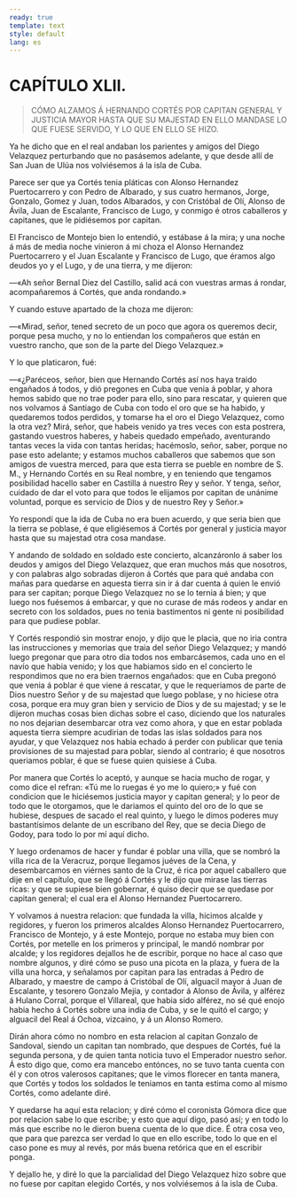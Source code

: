 ```yaml
---
ready: true
template: text
style: default
lang: es
---
```


# CAPÍTULO XLII.

> CÓMO ALZAMOS Á HERNANDO CORTÉS POR CAPITAN GENERAL Y JUSTICIA MAYOR
> HASTA QUE SU MAJESTAD EN ELLO MANDASE LO QUE FUESE SERVIDO, Y LO QUE EN
> ELLO SE HIZO.


Ya he dicho que en el real andaban los parientes y amigos del Diego
Velazquez perturbando que no pasásemos adelante, y que desde allí de
San Juan de Ulúa nos volviésemos á la isla de Cuba.

Parece ser que ya Cortés tenia pláticas con Alonso Hernandez
Puertocarrero y con Pedro de Albarado, y sus cuatro hermanos, Jorge,
Gonzalo, Gomez y Juan, todos Albarados, y con Cristóbal de Olí, Alonso
de Ávila, Juan de Escalante, Francisco de Lugo, y conmigo é otros
caballeros y capitanes, que le pidiésemos por capitan.

El Francisco de Montejo bien lo entendió, y estábase á la mira; y una
noche á más de media noche vinieron á mi choza el Alonso Hernandez
Puertocarrero y el Juan Escalante y Francisco de Lugo, que éramos algo
deudos yo y el Lugo, y de una tierra, y me dijeron:

—«Ah señor Bernal Diez del Castillo, salid acá con vuestras armas á
rondar, acompañaremos á Cortés, que anda rondando.»

Y cuando estuve apartado de la choza me dijeron:

—«Mirad, señor, tened secreto de un poco que agora os queremos decir,
porque pesa mucho, y no lo entiendan los compañeros que están en
vuestro rancho, que son de la parte del Diego Velazquez.»

Y lo que platicaron, fué:

—«¿Paréceos, señor, bien que Hernando Cortés así nos haya traido
engañados á todos, y dió pregones en Cuba que venia á poblar, y ahora
hemos sabido que no trae poder para ello, sino para rescatar, y quieren
que nos volvamos á Santiago de Cuba con todo el oro que se ha habido,
y quedaremos todos perdidos, y tomarse ha el oro el Diego Velazquez,
como la otra vez? Mirá, señor, que habeis venido ya tres veces con
esta postrera, gastando vuestros haberes, y habeis quedado empeñado,
aventurando tantas veces la vida con tantas heridas; hacémoslo, señor,
saber, porque no pase esto adelante; y estamos muchos caballeros que
sabemos que son amigos de vuestra merced, para que esta tierra se
pueble en nombre de S. M., y Hernando Cortés en su Real nombre, y en
teniendo que tengamos posibilidad hacello saber en Castilla á nuestro
Rey y señor. Y tenga, señor, cuidado de dar el voto para que todos le
elijamos por capitan de unánime voluntad, porque es servicio de Dios y
de nuestro Rey y Señor.»

Yo respondí que la ida de Cuba no era buen acuerdo, y que seria bien
que la tierra se poblase, é que eligiésemos á Cortés por general y
justicia mayor hasta que su majestad otra cosa mandase.

Y andando de soldado en soldado este concierto, alcanzáronlo á saber
los deudos y amigos del Diego Velazquez, que eran muchos más que
nosotros, y con palabras algo sobradas dijeron á Cortés que para qué
andaba con mañas para quedarse en aquesta tierra sin ir á dar cuenta á
quien le envió para ser capitan; porque Diego Velazquez no se lo ternia
á bien; y que luego nos fuésemos á embarcar, y que no curase de más
rodeos y andar en secreto con los soldados, pues no tenia bastimentos
ni gente ni posibilidad para que pudiese poblar.

Y Cortés respondió sin mostrar enojo, y dijo que le placia, que
no iria contra las instrucciones y memorias que traia del señor
Diego Velazquez; y mandó luego pregonar que para otro dia todos nos
embarcásemos, cada uno en el navío que habia venido; y los que habiamos
sido en el concierto le respondimos que no era bien traernos engañados:
que en Cuba pregonó que venia á poblar é que viene á rescatar, y que le
requeriamos de parte de Dios nuestro Señor y de su majestad que luego
poblase, y no hiciese otra cosa, porque era muy gran bien y servicio de
Dios y de su majestad; y se le dijeron muchas cosas bien dichas sobre
el caso, diciendo que los naturales no nos dejarian desembarcar otra
vez como ahora, y que en estar poblada aquesta tierra siempre acudirian
de todas las islas soldados para nos ayudar, y que Velazquez nos habia
echado á perder con publicar que tenia provisiones de su majestad para
poblar, siendo al contrario; é que nosotros queriamos poblar, é que se
fuese quien quisiese á Cuba.

Por manera que Cortés lo aceptó, y aunque se hacia mucho de rogar, y
como dice el refran: «Tú me lo ruegas é yo me lo quiero;» y fué con
condicion que le hiciésemos justicia mayor y capitan general; y lo peor
de todo que le otorgamos, que le dariamos el quinto del oro de lo que
se hubiese, despues de sacado el real quinto, y luego le dimos poderes
muy bastantísimos delante de un escribano del Rey, que se decia Diego
de Godoy, para todo lo por mí aquí dicho.

Y luego ordenamos de hacer y fundar é poblar una villa, que se nombró
la villa rica de la Veracruz, porque llegamos juéves de la Cena, y
desembarcamos en viérnes santo de la Cruz, é rica por aquel caballero
que dije en el capítulo, que se llegó á Cortés y le dijo que mirase
las tierras ricas: y que se supiese bien gobernar, é quiso decir
que se quedase por capitan general; el cual era el Alonso Hernandez
Puertocarrero.

Y volvamos á nuestra relacion: que fundada la villa, hicimos alcalde
y regidores, y fueron los primeros alcaldes Alonso Hernandez
Puertocarrero, Francisco de Montejo, y á este Montejo, porque no estaba
muy bien con Cortés, por metelle en los primeros y principal, le mandó
nombrar por alcalde; y los regidores dejallos he de escribir, porque
no hace al caso que nombre algunos, y diré cómo se puso una picota
en la plaza, y fuera de la villa una horca, y señalamos por capitan
para las entradas á Pedro de Albarado, y maestre de campo á Cristóbal
de Olí, alguacil mayor á Juan de Escalante, y tesorero Gonzalo Mejía,
y contador á Alonso de Ávila, y alférez á Hulano Corral, porque el
Villareal, que habia sido alférez, no sé qué enojo habia hecho á Cortés
sobre una india de Cuba, y se le quitó el cargo; y alguacil del Real á
Ochoa, vizcaino, y á un Alonso Romero.

Dirán ahora cómo no nombro en esta relacion al capitan Gonzalo de
Sandoval, siendo un capitan tan nombrado, que despues de Cortés, fué
la segunda persona, y de quien tanta noticia tuvo el Emperador nuestro
señor. Á esto digo que, como era mancebo entónces, no se tuvo tanta
cuenta con él y con otros valerosos capitanes; que le vimos florecer
en tanta manera, que Cortés y todos los soldados le teniamos en tanta
estima como al mismo Cortés, como adelante diré.

Y quedarse ha aquí esta relacion; y diré cómo el coronista Gómora dice
que por relacion sabe lo que escribe; y esto que aquí digo, pasó así; y
en todo lo más que escribe no le dieron buena cuenta de lo que dice. É
otra cosa veo, que para que parezca ser verdad lo que en ello escribe,
todo lo que en el caso pone es muy al revés, por más buena retórica que
en el escribir ponga.

Y dejallo he, y diré lo que la parcialidad del Diego Velazquez hizo
sobre que no fuese por capitan elegido Cortés, y nos volviésemos á la
isla de Cuba.

